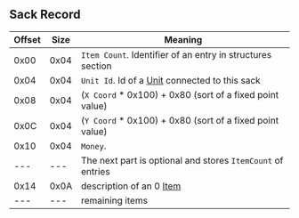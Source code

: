 ## Sack Record

 Offset | Size | Meaning
--------|------|--------
0x00 | 0x04 | `Item Count`. Identifier of an entry in structures section
0x04 | 0x04 | `Unit Id`. Id of a [Unit](./Unit.md) connected to this sack
0x08 | 0x04 | (`X Coord` * 0x100) + 0x80 (sort of a fixed point value)
0x0C | 0x04 | (`Y Coord` * 0x100) + 0x80 (sort of a fixed point value)
0x10 | 0x04 | `Money`.
 --- | --- | The next part is optional and stores `ItemCount` of entries
0x14 | 0x0A | description of an 0 [Item](./Item.md)
--- | --- | remaining items
